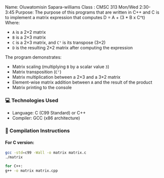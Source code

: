 Name: Oluwatomisin Sapara-williams 
Class : CMSC 313 Mon/Wed 2:30-3:45
Purpose: The purpose of this programs that are written in C++  and C is to implement a matrix expression that computes 
D =  A + (3 * B x C^t)
Where:
- `A` is a 2×2 matrix
- `B` is a 2×3 matrix
- `C` is a 2×3 matrix, and `Cᵀ` is its transpose (3×2)
- `D` is the resulting 2×2 matrix after computing the expression

The program demonstrates:
- Matrix scaling (multiplying `B` by a scalar value `3`)
- Matrix transposition (`Cᵀ`)
- Matrix multiplication between a 2×3 and a 3×2 matrix
- Element-wise matrix addition between `A` and the result of the product
- Matrix printing to the console

### 💻 Technologies Used
- Language: C (C99 Standard) or C++
- Compiler: GCC (x86 architecture)

### 🔧 Compilation Instructions

#### For C version:
```bash
gcc -std=c99 -Wall -o matrix matrix.c
./matrix

for C++:
g++ -o matrix matrix.cpp
